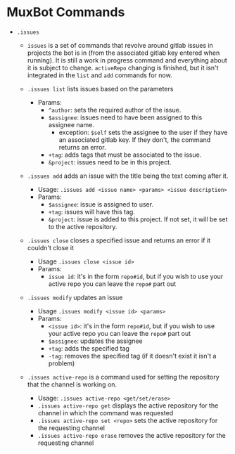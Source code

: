 # MuxBot Commands

* `.issues`
    - `issues` is a set of commands that revolve around gitlab issues in projects the bot is in (from the associated gitlab key entered when running). It is still a work in progress command and everything about it is subject to change. `activeRepo` changing is finished, but it isn't integrated in the `list` and `add` commands for now.
    - `.issues list` lists issues based on the parameters
        - Params:
            - `^author`: sets the required author of the issue.
            - `$assignee`: issues need to have been assigned to this assignee name.
                - exception: `$self` sets the assignee to the user if they have an associated gitlab key. If they don't, the command returns an error. 
            - `+tag`: adds tags that must be associated to the issue.
            - `&project`: issues need to be in this project.
    - `.issues add` adds an issue with the title being the text coming after it.
        - Usage: `.issues add <issue name> <params> <issue description>`
        - Params:
            - `$assignee`: issue is assigned to user.
            - `+tag`: issues will have this tag.
            - `&project`: issue is added to this project. If not set, it will be set to the active repository.
    
    - `.issues close` closes a specified issue and returns an error if it couldn't close it
        - Usage `.issues close <issue id>`
        - Params:
            - `issue id`: it's in the form `repo#id`, but if you wish to use your active repo you can leave the `repo#` part out

    - `.issues modify` updates an issue
        - Usage `.issues modify <issue id> <params>`
        - Params:
            - `<issue id>`: it's in the form `repo#id`, but if you wish to use your active repo you can leave the `repo#` part out
            - `$assignee`: updates the assignee
            - `+tag`: adds the specified tag
            - `-tag`: removes the specified tag (if it doesn't exist it isn't a problem)

    - `.issues active-repo` is a command used for setting the repository that the channel is working on.
        - Usage: `.issues active-repo <get/set/erase>`
        - `.issues active-repo get` displays the active repository for the channel in which the command was requested
        - `.issues active-repo set <repo>` sets the active repository for the requesting channel
        - `.issues active-repo erase` removes the active repository for the requesting channel